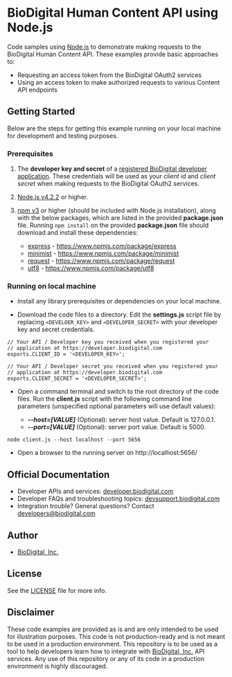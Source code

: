 ﻿BioDigital Human Content API using Node.js 
========



Code samples using [Node.js](https://nodejs.org) to demonstrate making requests to the BioDigital Human Content API.  These examples provide basic approaches to:

* Requesting an access token from the BioDigital OAuth2 services
* Using an access token to make authorized requests to various Content API endpoints



## Getting Started

Below are the steps for getting this example running on your local machine for development and testing purposes.

### Prerequisites

1.  The **developer key and secret** of a [registered BioDigital developer application](https://devsupport.biodigital.com/hc/en-us/articles/234450188-How-to-register-my-App).  These credentials will be used as your *client id* and *client secret* when making requests to the BioDigital OAuth2 services.

2. [Node.js v4.2.2](https://nodejs.org/en/download/current/) or higher.
3. [npm v3](https://nodejs.org/en/download/current/) or higher (should be included with Node.js installation), along with the below packages, which are listed in the provided **package.json** file.  Running `npm install` on the provided **package.json** file should download and install these dependencies:
	*  [express](https://www.npmjs.com/package/express) - https://www.npmjs.com/package/express
	*  [minimist](https://www.npmjs.com/package/minimist) - https://www.npmjs.com/package/minimist
	*  [request](https://www.npmjs.com/package/request) - https://www.npmjs.com/package/request
	*  [utf8](https://www.npmjs.com/package/utf8) - https://www.npmjs.com/package/utf8


### Running on local machine

* Install any library prerequisites or dependencies on your local machine.


*  Download the code files to a directory.  Edit the **settings.js** script file by replacing `<DEVELOER_KEY>` and `<DEVELOPER_SECRET>` with your developer key and secret credentials.


```node
// Your API / Developer key you received when you registered your
// application at https://developer.biodigital.com
exports.CLIENT_ID = '<DEVELOPER_KEY>';

// Your API / Developer secret you received when you registered your
// application at https://developer.biodigital.com
exports.CLIENT_SECRET = '<DEVELOPER_SECRET>';

```

*  Open a command terminal and switch to the root directory of the code files.  Run the **client.js** script with the following command line parameters (unspecified optional parameters will use default values):
 
 	* **_--host=[VALUE]_**  (Optional):  server host value.  Default is 127.0.0.1.
 	* **_--port=[VALUE]_**   (Optional):  server port value.  Default is 5000.

```
node client.js --host localhost --port 5656
```

* Open a browser to the running server on http://localhost:5656/    
  
  

## Official Documentation

* Developer APIs and services:   [developer.biodigital.com](https://developer.biodigital.com)
* Developer FAQs and troubleshooting topics:  [devsupport.biodigital.com](https://devsupport.biodigital.com)
* Integration trouble?  General questions?  Contact developers@biodigital.com


## Author

* [BioDigital, Inc.](https://www.biodigital.com/)


## License

See the [LICENSE](https://github.com/biodigital-inc/bdhuman-contentapi/blob/master/LICENSE) file for more info.


## Disclaimer

These code examples are provided as is and are only intended to be used for illustration purposes. This code is not production-ready and is not meant to be used in a production environment. This repository is to be used as a tool to help developers learn how to integrate with [BioDigital, Inc.](https://www.biodigital.com/) API services. Any use of this repository or any of its code in a production environment is highly discouraged.

